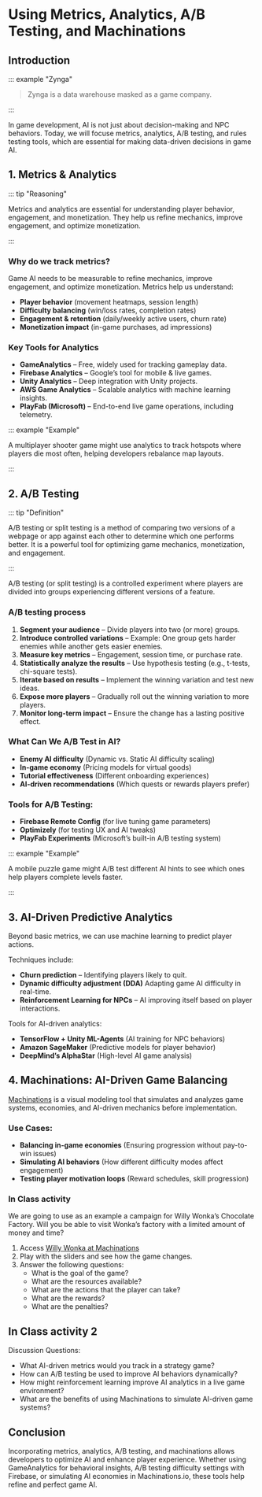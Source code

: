 # Using Metrics, Analytics, A/B Testing, and Machinations

## Introduction

::: example "Zynga"

> Zynga is a data warehouse masked as a game company.

:::

In game development, AI is not just about decision-making and NPC behaviors. Today, we will focuse metrics, analytics, A/B testing, and rules testing tools, which are essential for making data-driven decisions in game AI.

## 1. Metrics & Analytics

::: tip "Reasoning"

Metrics and analytics are essential for understanding player behavior, engagement, and monetization. They help us refine mechanics, improve engagement, and optimize monetization.

::: 

### Why do we track metrics?

Game AI needs to be measurable to refine mechanics, improve engagement, and optimize monetization. Metrics help us understand:

- **Player behavior** (movement heatmaps, session length)
- **Difficulty balancing** (win/loss rates, completion rates)
- **Engagement & retention** (daily/weekly active users, churn rate)
- **Monetization impact** (in-game purchases, ad impressions)

### Key Tools for Analytics

- **GameAnalytics** – Free, widely used for tracking gameplay data.
- **Firebase Analytics** – Google’s tool for mobile & live games.
- **Unity Analytics** – Deep integration with Unity projects.
- **AWS Game Analytics** – Scalable analytics with machine learning insights.
- **PlayFab (Microsoft)** – End-to-end live game operations, including telemetry.

::: example "Example"

A multiplayer shooter game might use analytics to track hotspots where players die most often, helping developers rebalance map layouts.

:::

## 2. A/B Testing

::: tip "Definition"

A/B testing or split testing is a method of comparing two versions of a webpage or app against each other to determine which one performs better. It is a powerful tool for optimizing game mechanics, monetization, and engagement.

:::

A/B testing (or split testing) is a controlled experiment where players are divided into groups experiencing different versions of a feature.

### A/B testing process

1. **Segment your audience** – Divide players into two (or more) groups.
2. **Introduce controlled variations** – Example: One group gets harder enemies while another gets easier enemies.
3. **Measure key metrics** – Engagement, session time, or purchase rate.
4. **Statistically analyze the results** – Use hypothesis testing (e.g., t-tests, chi-square tests).
5. **Iterate based on results** – Implement the winning variation and test new ideas.
6. **Expose more players** – Gradually roll out the winning variation to more players.
7. **Monitor long-term impact** – Ensure the change has a lasting positive effect.

### What Can We A/B Test in AI?

- **Enemy AI difficulty** (Dynamic vs. Static AI difficulty scaling)
- **In-game economy** (Pricing models for virtual goods)
- **Tutorial effectiveness** (Different onboarding experiences)
- **AI-driven recommendations** (Which quests or rewards players prefer)

### Tools for A/B Testing:

- **Firebase Remote Config** (for live tuning game parameters)
- **Optimizely** (for testing UX and AI tweaks)
- **PlayFab Experiments** (Microsoft’s built-in A/B testing system)

::: example "Example"

A mobile puzzle game might A/B test different AI hints to see which ones help players complete levels faster.

:::

## 3. AI-Driven Predictive Analytics

Beyond basic metrics, we can use machine learning to predict player actions.

Techniques include:

- **Churn prediction** – Identifying players likely to quit.
- **Dynamic difficulty adjustment (DDA)** Adapting game AI difficulty in real-time.
- **Reinforcement Learning for NPCs** – AI improving itself based on player interactions.

Tools for AI-driven analytics:

- **TensorFlow + Unity ML-Agents** (AI training for NPC behaviors)
- **Amazon SageMaker** (Predictive models for player behavior)
- **DeepMind’s AlphaStar** (High-level AI game analysis)

## 4. Machinations: AI-Driven Game Balancing

[Machinations](https://machinations.io) is a visual modeling tool that simulates and analyzes game systems, economies, and AI-driven mechanics before implementation.

### Use Cases:

- **Balancing in-game economies** (Ensuring progression without pay-to-win issues)
- **Simulating AI behaviors** (How different difficulty modes affect engagement)
- **Testing player motivation loops** (Reward schedules, skill progression)

### In Class activity

We are going to use as an example a campaign for Willy Wonka’s Chocolate Factory. Will you be able to visit Wonka’s factory with a limited amount of money and time?

1. Access [Willy Wonka at Machinations](https://my.machinations.io/d/willy-wonka-factory-trip/f1c2402d6b5711efa81906fdf218a24f) 
2. Play with the sliders and see how the game changes.
3. Answer the following questions:
   - What is the goal of the game?
   - What are the resources available?
   - What are the actions that the player can take?
   - What are the rewards?
   - What are the penalties?

## In Class activity 2

Discussion Questions:

- What AI-driven metrics would you track in a strategy game?
- How can A/B testing be used to improve AI behaviors dynamically?
- How might reinforcement learning improve AI analytics in a live game environment?
- What are the benefits of using Machinations to simulate AI-driven game systems?

## Conclusion

Incorporating metrics, analytics, A/B testing, and machinations allows developers to optimize AI and enhance player experience. Whether using GameAnalytics for behavioral insights, A/B testing difficulty settings with Firebase, or simulating AI economies in Machinations.io, these tools help refine and perfect game AI.

